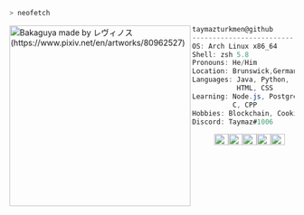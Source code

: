 ```zsh
> neofetch
```

<img align="left" src="https://tenor.com/view/pikachu-pokemon-hi-gif-21630277" alt="Bakaguya made by レヴィノス (https://www.pixiv.net/en/artworks/80962527)" width="320" /> 

```csharp
taymazturkmen@github
-------------------------
OS: Arch Linux x86_64
Shell: zsh 5.8
Pronouns: He/Him
Location: Brunswick,Germany
Languages: Java, Python,
           HTML, CSS
Learning: Node.js, PostgreSQL,
          C, CPP
Hobbies: Blockchain, Cooking, Gaming
Discord: Taymaz#1006
```
<p align="left">
  &nbsp; &nbsp; &nbsp; &nbsp; &nbsp;
  <img alt="#474342" src="https://via.placeholder.com/15/474342/000000?text=+" width="25" height="20" /><img alt="#fbedf6" src="https://via.placeholder.com/15/fbedf6/000000?text=+" width="25" height="20" /><img alt="#c9594d" src="https://via.placeholder.com/15/c9594d/000000?text=+" width="25" height="20" /><img alt="#f8b9b2" src="https://via.placeholder.com/15/f8b9b2/000000?text=+" width="25" height="20" /><img alt="#ae9c9d" src="https://via.placeholder.com/15/ae9c9d/000000?text=+" width="25" height="20" />
</p>
